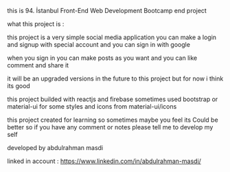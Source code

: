 this is 94. İstanbul Front-End Web Development Bootcamp end project 

what this project is :

this project is a very simple social media application you can make a login and signup with special account and you can sign in with google 

when you sign in you can make posts as you want and you can like comment and share it

it will be an upgraded versions in the future to this project but for now i think its good

this project builded with reactjs and firebase sometimes used bootstrap or material-ui for some styles and icons from material-ui/icons 

this project created for learning so sometimes maybe you feel its Could be better so if you have any comment or notes please tell me to develop my self 

developed by abdulrahman masdi

linked in account : https://www.linkedin.com/in/abdulrahman-masdi/
